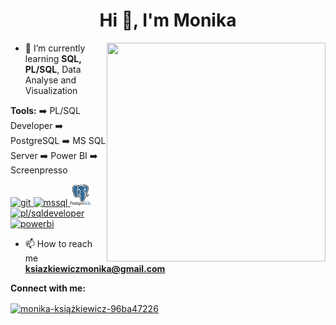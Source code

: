 <h1 align="center">Hi 👋, I'm Monika</h1>

<img align="right" img src="https://media0.giphy.com/media/v1.Y2lkPTc5MGI3NjExdnVrN3Nlem12bHJpbXd2MHBhNWxxYmZydDkxODVucDdkdG9jNGZuZSZlcD12MV9pbnRlcm5hbF9naWZfYnlfaWQmY3Q9Zw/scZPhLqaVOM1qG4lT9/giphy.gif" width="350" height="350">

- 🌱 I’m currently learning **SQL, PL/SQL**, Data Analyse and Visualization

**Tools:**
➡️ PL/SQL Developer
➡️ PostgreSQL
➡️ MS SQL Server
➡️ Power BI
➡️ Screenpresso

<p align="left"> <a href="https://git-scm.com/" target="_blank" rel="noreferrer"> <img src="https://www.vectorlogo.zone/logos/git-scm/git-scm-icon.svg" alt="git" width="35" height="35"/> </a> <a href="https://www.microsoft.com/en-us/sql-server" target="_blank" rel="noreferrer"> <img src="https://www.svgrepo.com/show/303229/microsoft-sql-server-logo.svg" alt="mssql" width="35" height="35"/> </a> <a href="https://www.postgresql.org" target="_blank" rel="noreferrer"> <img src="https://raw.githubusercontent.com/devicons/devicon/master/icons/postgresql/postgresql-original-wordmark.svg" alt="postgresql" width="35" height="35"/> </a> <a href="https://www.allroundautomations.com" target="_blank" rel="noreferrer"> <img src="https://www.appdeploynews.com/wp-content/uploads/2023/03/plsql-icon.png" alt="pl/sqldeveloper" width="35" height="35"/> </a> <a href="https://www.microsoft.com/pl-pl/power-platform/products/power-bi" target="_blank" rel="noreferrer"> <img src="https://upload.vectorlogo.zone/logos/microsoft_powerbi/images/985205ac-fb3d-4c80-97f4-7bc0fec8c67d.svg" alt="powerbi" width="35" height="35"/> </a></p>

- 📫 How to reach me **ksiazkiewiczmonika@gmail.com**

**Connect with me:**
<p align="left">
<a href="https://linkedin.com/in/monika-książkiewicz-96ba47226" target="blank"><img align="center" src="https://raw.githubusercontent.com/rahuldkjain/github-profile-readme-generator/master/src/images/icons/Social/linked-in-alt.svg" alt="monika-książkiewicz-96ba47226" height="35" width="35" /></a>
